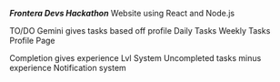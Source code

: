 ***Frontera Devs Hackathon***
Website using React and Node.js

TO/DO
  Gemini gives tasks based off profile
    Daily Tasks
    Weekly Tasks
    Profile Page

  Completion gives experience
  Lvl System
      Uncompleted tasks minus experience
  Notification system